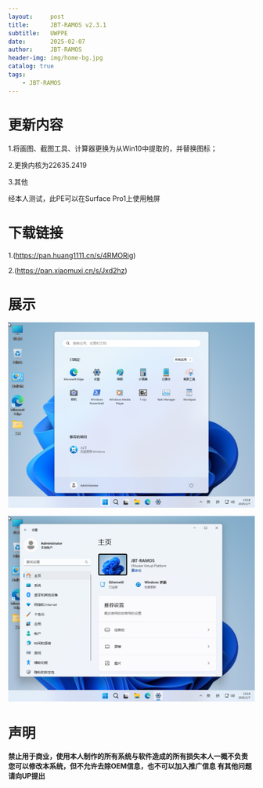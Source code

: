 ```yaml
---
layout:     post
title:      JBT-RAMOS v2.3.1
subtitle:   UWPPE
date:       2025-02-07
author:     JBT-RAMOS
header-img: img/home-bg.jpg
catalog: true
tags:
    - JBT-RAMOS
---
```


# 更新内容

1.将画图、截图工具、计算器更换为从Win10中提取的，并替换图标；

2.更换内核为22635.2419

3.其他

经本人测试，此PE可以在Surface Pro1上使用触屏

# 下载链接

1.(https://pan.huang1111.cn/s/4RMORig)

2.(https://pan.xiaomuxi.cn/s/Jxd2hz)

# 展示

![](/img/2.3.1/Start.png)

![](/img/2.3.1/Settings.png)

# 声明

**禁止用于商业，使用本人制作的所有系统与软件造成的所有损失本人一概不负责
您可以修改本系统，但不允许去除OEM信息，也不可以加入推广信息
有其他问题请向UP提出**
